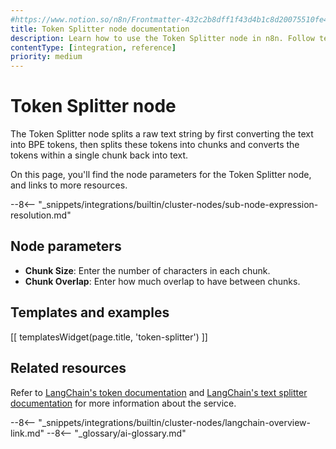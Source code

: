 ```yaml
---
#https://www.notion.so/n8n/Frontmatter-432c2b8dff1f43d4b1c8d20075510fe4
title: Token Splitter node documentation
description: Learn how to use the Token Splitter node in n8n. Follow technical documentation to integrate Token Splitter node into your workflows.
contentType: [integration, reference]
priority: medium
---
```


# Token Splitter node

The Token Splitter node splits a raw text string by first converting the text into BPE tokens, then splits these tokens into chunks and converts the tokens within a single chunk back into text.

On this page, you'll find the node parameters for the Token Splitter node, and links to more resources.

--8<-- "_snippets/integrations/builtin/cluster-nodes/sub-node-expression-resolution.md"

## Node parameters

* **Chunk Size**: Enter the number of characters in each chunk.
* **Chunk Overlap**: Enter how much overlap to have between chunks.

## Templates and examples

<!-- see https://www.notion.so/n8n/Pull-in-templates-for-the-integrations-pages-37c716837b804d30a33b47475f6e3780 -->
[[ templatesWidget(page.title, 'token-splitter') ]]

## Related resources

Refer to [LangChain's token documentation](https://js.langchain.com/docs/concepts/tokens/) and [LangChain's text splitter documentation](https://js.langchain.com/docs/concepts/text_splitters/) for more information about the service.

--8<-- "_snippets/integrations/builtin/cluster-nodes/langchain-overview-link.md"
--8<-- "_glossary/ai-glossary.md"
